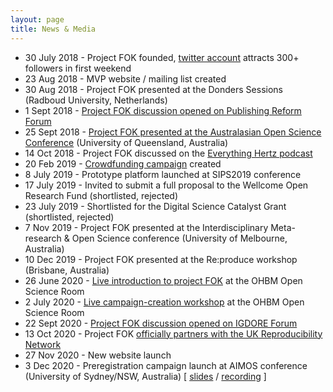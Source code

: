 ```yaml
---
layout: page
title: News & Media
---
```


* 30 July 2018 - Project FOK founded, [twitter account](https://twitter.com/projectfok) attracts 300+ followers in first weekend
* 23 Aug 2018 - MVP website / mailing list created
* 30 Aug 2018 - Project FOK presented at the Donders Sessions (Radboud University, Netherlands)
* 1 Sept 2018 - [Project FOK discussion opened on Publishing Reform Forum](https://gitlab.com/publishing-reform/discussion/-/issues/78)
* 25 Sept 2018 - [Project FOK presented at the Australasian Open Science Conference](https://osf.io/gb5yv/) (University of Queensland, Australia)
* 14 Oct 2018 - Project FOK discussed on the [Everything Hertz podcast](https://soundcloud.com/everything-hertz/70-doubling-blinding-dog-balls)
* 20 Feb 2019 - [Crowdfunding campaign](https://www.gofundme.com/f/rpjkz-test) created
* 8 July 2019 - Prototype platform launched at SIPS2019 conference
* 17 July 2019 - Invited to submit a full proposal to the Wellcome Open Research Fund (shortlisted, rejected)
* 23 July 2019 - Shortlisted for the Digital Science Catalyst Grant (shortlisted, rejected)
* 7 Nov 2019 - Project FOK presented at the Interdisciplinary Meta-research & Open Science conference (University of Melbourne, Australia)
* 10 Dec 2019 - Project FOK presented at the Re:produce workshop (Brisbane, Australia)
* 26 June 2020 - [Live introduction to project FOK](https://www.youtube.com/watch?v=_JTPtyPrMLM) at the OHBM Open Science Room
* 2 July 2020 - [Live campaign-creation workshop](https://www.youtube.com/watch?v=5LJbzztPpME) at the OHBM Open Science Room
* 22 Sept 2020 - [Project FOK discussion opened on IGDORE Forum](https://forum.igdore.org/t/project-free-our-knowledge-fixing-academia-with-collective-action/851)
* 13 Oct 2020 - Project FOK [officially partners with the UK Reproducibility Network](https://www.ukrn.org/2020/10/13/ukrn-partnering-project-fok/)
* 27 Nov 2020 - New website launch
* 3 Dec 2020 - Preregistration campaign launch at AIMOS conference (University of Sydney/NSW, Australia) [ [slides](https://docs.google.com/presentation/d/1nXDTM4EmKId93ClKNRQVCncAMmm1y8Z398TU2bm32eI/edit?usp=sharing) / [recording](https://youtu.be/vzB7Vh_gkLs) ]
